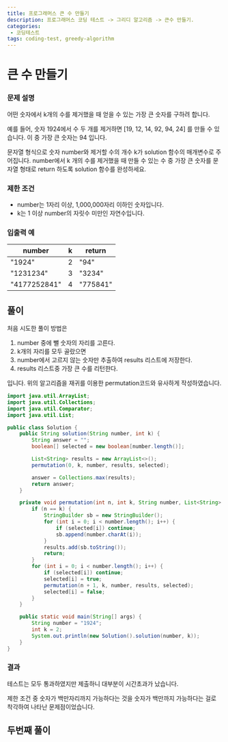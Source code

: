 ```yaml
---
title: 프로그래머스 큰 수 만들기
description: 프로그래머스 코딩 테스트 -> 그리디 알고리즘 -> 큰수 만들기.
categories:
 - 코딩테스트
tags: coding-test, greedy-algorithm
---
```

# 큰 수 만들기

### 문제 설명
어떤 숫자에서 k개의 수를 제거했을 때 얻을 수 있는 가장 큰 숫자를 구하려 합니다.

예를 들어, 숫자 1924에서 수 두 개를 제거하면 [19, 12, 14, 92, 94, 24] 를 만들 수 있습니다. 이 중 가장 큰 숫자는 94 입니다.

문자열 형식으로 숫자 number와 제거할 수의 개수 k가 solution 함수의 매개변수로 주어집니다. number에서 k 개의 수를 제거했을 때 만들 수 있는 수 중 가장 큰 숫자를 문자열 형태로 return 하도록 solution 함수를 완성하세요.

### 제한 조건
- number는 1자리 이상, 1,000,000자리 이하인 숫자입니다.
- k는 1 이상 number의 자릿수 미만인 자연수입니다.

### 입출력 예

|number | k | return|
|-------|---|-------|
|"1924"|2|"94"|
|"1231234"|3|"3234"|
|"4177252841"|4|"775841"|

## 풀이
처음 시도한 풀이 방법은
1. number 중에 뺄 숫자의 자리를 고른다.
2. k개의 자리를 모두 골랐으면
3. number에서 고르지 않는 숫자만 추출하여 results 리스트에 저장한다.
4. results 리스트중 가장 큰 수를 리턴한다.

입니다. 위의 알고리즘을 재귀를 이용한 permutation코드와 유사하게 작성하였습니다.

``` java
import java.util.ArrayList;
import java.util.Collections;
import java.util.Comparator;
import java.util.List;

public class Solution {
    public String solution(String number, int k) {
        String answer = "";
        boolean[] selected = new boolean[number.length()];

        List<String> results = new ArrayList<>();
        permutation(0, k, number, results, selected);

        answer = Collections.max(results);
        return answer;
    }

    private void permutation(int n, int k, String number, List<String> results, boolean[] selected) {
        if (n == k) {
            StringBuilder sb = new StringBuilder();
            for (int i = 0; i < number.length(); i++) {
                if (selected[i]) continue;
                sb.append(number.charAt(i));
            }
            results.add(sb.toString());
            return;
        }
        for (int i = 0; i < number.length(); i++) {
            if (selected[i]) continue;
            selected[i] = true;
            permutation(n + 1, k, number, results, selected);
            selected[i] = false;
        }
    }

    public static void main(String[] args) {
        String number = "1924";
        int k = 2;
        System.out.println(new Solution().solution(number, k));
    }
}
```

### 결과
테스트는 모두 통과하였지만 제출하니 대부분이 시간초과가 났습니다.

제한 조건 중 숫자가 백만자리까지 가능하다는 것을 숫자가 백만까지 가능하다는 걸로 착각하여 나타난 문제점이었습니다.

## 두번째 풀이
